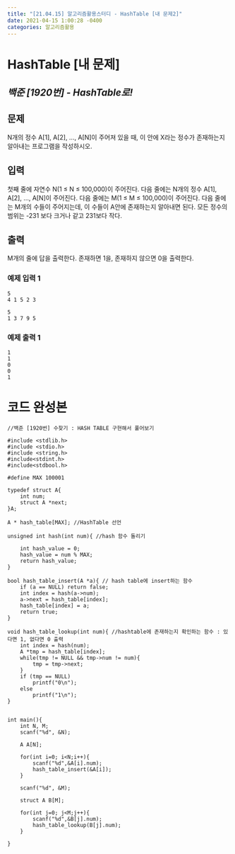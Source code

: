 ```yaml
---
title: "[21.04.15] 알고리즘활용스터디 - HashTable [내 문제2]"
date: 2021-04-15 1:00:28 -0400
categories: 알고리즘활용
---
```

# HashTable [내 문제]

## _백준 [1920번] - HashTable로!_

## 문제   
N개의 정수 A[1], A[2], …, A[N]이 주어져 있을 때, 이 안에 X라는 정수가 존재하는지 알아내는 프로그램을 작성하시오.

## 입력    
첫째 줄에 자연수 N(1 ≤ N ≤ 100,000)이 주어진다. 다음 줄에는 N개의 정수 A[1], A[2], …, A[N]이 주어진다. 다음 줄에는 M(1 ≤ M ≤ 100,000)이 주어진다. 다음 줄에는 M개의 수들이 주어지는데, 이 수들이 A안에 존재하는지 알아내면 된다. 모든 정수의 범위는 -231 보다 크거나 같고 231보다 작다.

## 출력     
M개의 줄에 답을 출력한다. 존재하면 1을, 존재하지 않으면 0을 출력한다.

### 예제 입력 1     
	5   
	4 1 5 2 3
	
	5   
	1 3 7 9 5 
   
### 예제 출력 1     
	1    
	1    
	0    
	0    
	1
		

# 코드 완성본
	//백준 [1920번] 수찾기 : HASH TABLE 구현해서 풀어보기
	
	#include <stdlib.h>
	#include <stdio.h>
	#include <string.h>
	#include<stdint.h>
	#include<stdbool.h>
	
	#define MAX 100001
	
	typedef struct A{
	    int num;
	    struct A *next;
	}A;
	
	A * hash_table[MAX]; //HashTable 선언
	
	unsigned int hash(int num){ //hash 함수 돌리기
	    
	    int hash_value = 0;
	    hash_value = num % MAX;
	    return hash_value;
	}
	
	bool hash_table_insert(A *a){ // hash table에 insert하는 함수
	    if (a == NULL) return false;
	    int index = hash(a->num);
	    a->next = hash_table[index];
	    hash_table[index] = a;
	    return true;
	}
	
	void hash_table_lookup(int num){ //hashtable에 존재하는지 확인하는 함수 : 있다면 1, 없다면 0 출력
	    int index = hash(num);
	    A *tmp = hash_table[index];
	    while(tmp != NULL && tmp->num != num){
	        tmp = tmp->next;
	    }
	    if (tmp == NULL)
	        printf("0\n");
	    else
	        printf("1\n");
	}
	
	
	int main(){
	    int N, M;
	    scanf("%d", &N);
	    
	    A A[N];
	    
	    for(int i=0; i<N;i++){
	        scanf("%d",&A[i].num);
	        hash_table_insert(&A[i]);
	    }
	    
	    scanf("%d", &M);
	    
	    struct A B[M];
	    
	    for(int j=0; j<M;j++){
	        scanf("%d",&B[j].num);
	        hash_table_lookup(B[j].num);
	    }
	    
	}
